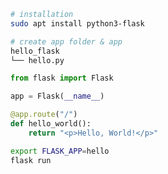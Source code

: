 

```bash
# installation
sudo apt install python3-flask
```
```bash
# create app folder & app
hello_flask
└── hello.py
```
```python
from flask import Flask

app = Flask(__name__)

@app.route("/")
def hello_world():
    return "<p>Hello, World!</p>"


```

```bash
export FLASK_APP=hello
flask run
```
